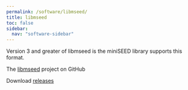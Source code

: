 ```yaml
---
permalink: /software/libmseed/
title: libmseed
toc: false
sidebar:
  nav: "software-sidebar"
---
```


Version 3 and greater of libmseed is the miniSEED library supports this format.

The [libmseed](https://github.com/iris-edu/libmseed) project on GitHub

Download [releases](https://github.com/iris-edu/libmseed/releases)
